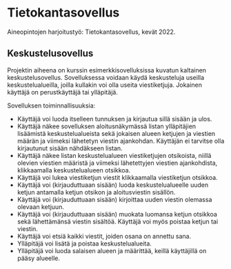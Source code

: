 # Tietokantasovellus

Aineopintojen harjoitustyö: Tietokantasovellus, kevät 2022.

## Keskustelusovellus

Projektin aiheena on kurssin esimerkkisovelluksissa kuvatun kaltainen keskustelusovellus. Sovelluksessa voidaan käydä keskusteluja useilla keskustelualueilla, joilla kullakin voi olla useita viestiketjuja. Jokainen käyttäjä on perustkäyttäjä tai ylläpitäjä.

Sovelluksen toiminnallisuuksia:

* Käyttäjä voi luoda itselleen tunnuksen ja kirjautua sillä sisään ja ulos.
* Käyttäjä näkee sovelluksen aloitusnäkymässä listan ylläpitäjien lisäämistä keskustelualueista sekä jokaisen alueen ketjujen ja viestien määrän ja viimeksi lähetetyn viestin ajankohdan. Käyttäjän ei tarvitse olla kirjautunut sisään nähdäkseen listan.
* Käyttäjä näkee listan keskustelualueen viestiketjujen otsikoista, niillä olevien viestien määristä ja viimeksi lähetettyjen viestien ajankohdista, klikkaamalla keskustelualueen otsikkoa.
* Käyttäjä voi lukea viestiketjun viestit klikkaamalla viestiketjun otsikkoa.
* Käyttäjä voi (kirjauduttuaan sisään) luoda keskustelualueelle uuden ketjun antamalla ketjun otsikon ja aloitusviestin sisällön.
* Käyttäjä voi (kirjauduttuaan sisään) kirjoittaa uuden viestin olemassa olevaan ketjuun.
* Käyttäjä voi (kirjauduttuaan sisään) muokata luomansa ketjun otsikkoa sekä lähettämänsä viestin sisältöä. Käyttäjä voi myös poistaa ketjun tai viestin.
* Käyttäjä voi etsiä kaikki viestit, joiden osana on annettu sana.
* Ylläpitäjä voi lisätä ja poistaa keskustelualueita.
* Ylläpitäjä voi luoda salaisen alueen ja määrittää, keillä käyttäjillä on pääsy alueelle.
